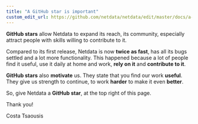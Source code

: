 ```yaml
---
title: "A GitHub star is important"
custom_edit_url: https://github.com/netdata/netdata/edit/master/docs/a-github-star-is-important.md
---
```




**GitHub stars** allow Netdata to expand its reach, its community, especially attract people with skills willing to
contribute to it.

Compared to its first release, Netdata is now **twice as fast**, has all its bugs settled and a lot more functionality.
This happened because a lot of people find it useful, use it daily at home and work, **rely on it** and **contribute to
it**.

**GitHub stars** also **motivate** us. They state that you find our work **useful**. They give us strength to continue,
to work **harder** to make it even **better**.

So, give Netdata a **GitHub star**, at the top right of this page.

Thank you!

Costa Tsaousis


